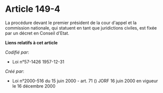 # Article 149-4

La procédure devant le premier président de la cour d'appel et la commission nationale, qui statuent en tant que juridictions
civiles, est fixée par un décret en Conseil d'Etat.

**Liens relatifs à cet article**

_Codifié par_:

  - Loi n°57-1426 1957-12-31

_Créé par_:

  - Loi n°2000-516 du 15 juin 2000 - art. 71 () JORF 16 juin 2000 en vigueur le 16 décembre 2000
